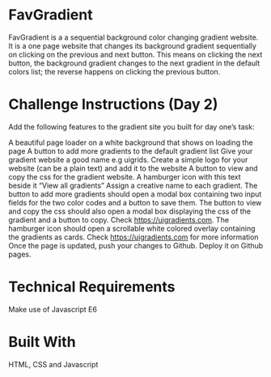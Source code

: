 # FavGradient
 FavGradient is a a sequential background color changing gradient website.
 It is a one page website that changes its background gradient sequentially on clicking on the previous and next button. This means on clicking the next button, the background gradient changes to the next gradient in the default colors list; the reverse happens on clicking the previous button.
 
# Challenge Instructions (Day 2)
Add the following features to the gradient site you built for day one’s task:

A beautiful page loader on a white background that shows on loading the page
A button to add more gradients to the default gradient list
Give your gradient website a good name e.g uigrids.
Create a simple logo for your website (can be a plain text) and add it to the website
A button to view and copy the css for the gradient website.
A hamburger icon with this text beside it “View all gradients”
Assign a creative name to each gradient.
The button to add more gradients should open a modal box containing two input fields for the two color codes and a button to save them.
The button to view and copy the css should also open a modal box displaying the css of the gradient and a button to copy. Check https://uigradients.com.
The hamburger icon should open a scrollable white colored overlay containing the gradients as cards. Check https://uigradients.com for more information
Once the page is updated, push your changes to Github.
Deploy it on Github pages.

# Technical Requirements
  Make use of Javascript E6

# Built With
HTML, CSS and Javascript

